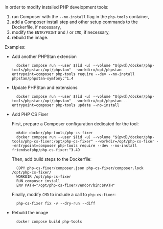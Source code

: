 In order to modify installed PHP development tools:

1. run Composer with the `--no-install` flag in the `php-tools` container,
2. add a Composer install step and other setup commands to the Dockerfile, if
   necessary,
3. modify the `ENTRYPOINT` and / or `CMD`, if necessary,
4. rebuild the image.

Examples:

- Add another PHPStan extension

        docker compose run --user $(id -u) --volume "$(pwd)/docker/php-tools/phpstan:/opt/phpstan" --workdir=/opt/phpstan --entrypoint=composer php-tools require --dev --no-install phpstan/phpstan-symfony:^1.4

- Update PHPStan and extensions

        docker compose run --user $(id -u) --volume "$(pwd)/docker/php-tools/phpstan:/opt/phpstan" --workdir=/opt/phpstan --entrypoint=composer php-tools update --no-install

- Add PHP CS Fixer

    First, prepare a Composer configuration dedicated for the tool:

        mkdir docker/php-tools/php-cs-fixer
        docker compose run --user $(id -u) --volume "$(pwd)/docker/php-tools/php-cs-fixer:/opt/php-cs-fixer" --workdir=/opt/php-cs-fixer --entrypoint=composer php-tools require --dev --no-install friendsofphp/php-cs-fixer:^3.49

    Then, add build steps to the Dockerfile:

        COPY php-cs-fixer/composer.json php-cs-fixer/composer.lock /opt/php-cs-fixer/
        WORKDIR /opt/php-cs-fixer
        RUN composer install
        ENV PATH="/opt/php-cs-fixer/vendor/bin:$PATH"

    Finally, modify `CMD` to include a call to `php-cs-fixer`:

        php-cs-fixer fix -v --dry-run --diff

- Rebuild the image

        docker compose build php-tools
